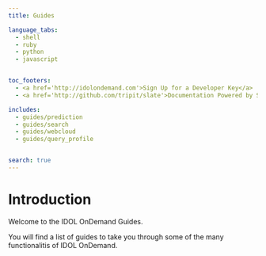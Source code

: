 ```yaml
---
title: Guides

language_tabs:
  - shell
  - ruby
  - python
  - javascript


toc_footers:
  - <a href='http://idolondemand.com'>Sign Up for a Developer Key</a>
  - <a href='http://github.com/tripit/slate'>Documentation Powered by Slate</a>

includes:
  - guides/prediction
  - guides/search
  - guides/webcloud
  - guides/query_profile


search: true
---
```




# Introduction

Welcome to the IDOL OnDemand Guides.

You will find a list of guides to take you through some of the many functionalitis of IDOL OnDemand.
